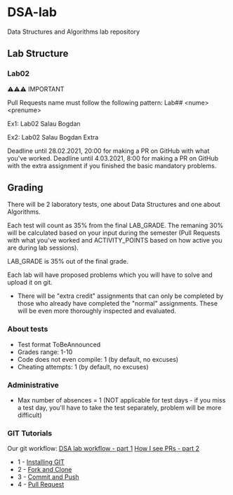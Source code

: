 # DSA-lab

Data Structures and Algorithms lab repository

## Lab Structure

### Lab02

⚠️⚠️⚠️ IMPORTANT 

Pull Requests name must follow the following pattern: Lab## \<nume\> \<prenume\>

Ex1: Lab02 Salau Bogdan

Ex2: Lab02 Salau Bogdan Extra

Deadline until 28.02.2021, 20:00 for making a PR on GitHub with what you've worked.
Deadline until 4.03.2021, 8:00 for making a PR on GitHub with the extra assignment if you finished the basic mandatory problems.

## Grading

There will be 2 laboratory tests, one about Data Structures and one about Algorithms.

Each test will count as 35% from the final LAB_GRADE.
The remaning 30% will be calculated based on your input during the semester (Pull Requests with what you've worked and ACTIVITY_POINTS based on how active you are during lab sessions).

LAB_GRADE is 35% out of the final grade.

Each lab will have proposed problems which you will have to solve and upload it on git.

* There will be "extra credit" assignments that can only be completed by those who already have completed the "normal" assignments. These will be even more thoroughly inspected and evaluated.

### About tests

* Test format ToBeAnnounced
* Grades range: 1-10
* Code does not even compile: 1 (by default, no excuses)
* Cheating attempts: 1 (by default, no excuses)

### Administrative

* Max number of absences = 1 (NOT applicable for test days - if you miss a test day, you'll have to take the test separately, problem will be more difficult)

### GIT Tutorials

Our git workflow:
 [DSA lab workflow - part 1](https://youtu.be/n3QPlHes4EM)
 [How I see PRs - part 2](https://youtu.be/8VU5SKvNnNo)

* 1 - [Installing GIT](https://git-scm.com/downloads)
* 2 - [Fork and Clone](https://docs.github.com/en/github/getting-started-with-github/fork-a-repo)
* 3 - [Commit and Push](https://docs.github.com/en/github/managing-files-in-a-repository/adding-a-file-to-a-repository-using-the-command-line)
* 4 - [Pull Request](https://yangsu.github.io/pull-request-tutorial/)

